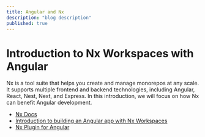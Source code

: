 ```yaml
---
title: Angular and Nx
description: "blog description"
published: true
---
```


# Introduction to Nx Workspaces with Angular

Nx is a tool suite that helps you create and manage monorepos at any scale. It supports multiple frontend and backend technologies, including Angular, React, Nest, Next, and Express. In this introduction, we will focus on how Nx can benefit Angular development.

- [Nx Docs](nx.dev)
- [Introduction to building an Angular app with Nx Workspaces](https://www.thisdot.co/blog/introduction-to-building-an-angular-app-with-nx-workspace/)
- [Nx Plugin for Angular](https://nx.dev/packages/angular)
